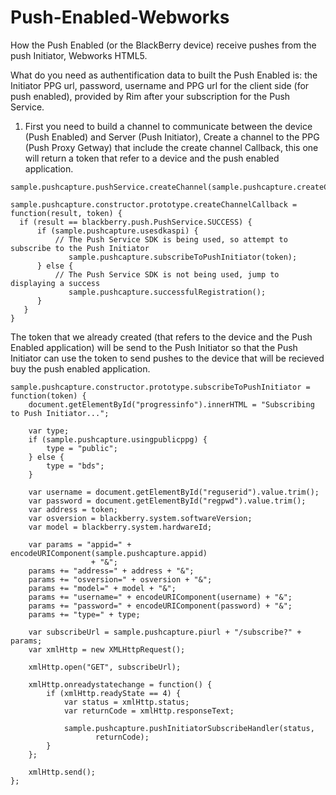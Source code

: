 Push-Enabled-Webworks
=====================

How the Push Enabled (or the BlackBerry device) receive pushes from the push Initiator, Webworks HTML5.

What do you need as authentification data to built the Push Enabled is: the Initiator PPG url, password, username and PPG url for the client side (for push enabled), provided by Rim after your subscription for the Push Service.

  1. First you need to build a channel to communicate between the device (Push Enabled) and Server (Push Initiator),
     Create a channel to the PPG (Push Proxy Getway) that include the create channel Callback, this one will return a token that refer to a device and the push enabled application. 

    sample.pushcapture.pushService.createChannel(sample.pushcapture.createChannelCallback);

    sample.pushcapture.constructor.prototype.createChannelCallback = function(result, token) {
      if (result == blackberry.push.PushService.SUCCESS) {
          if (sample.pushcapture.usesdkaspi) {
              // The Push Service SDK is being used, so attempt to subscribe to the Push Initiator
                 sample.pushcapture.subscribeToPushInitiator(token);
          } else {
              // The Push Service SDK is not being used, jump to displaying a success
                 sample.pushcapture.successfulRegistration();
          }
       }
    }
  
  
The token that we already created (that refers to the device and the Push Enabled application) will be send to the Push Initiator so that the Push Initiator can use the token to send pushes to the device that will be recieved buy the push enabled application. 

    sample.pushcapture.constructor.prototype.subscribeToPushInitiator = function(token) {
        document.getElementById("progressinfo").innerHTML = "Subscribing to Push Initiator...";
             
        var type;
        if (sample.pushcapture.usingpublicppg) {
            type = "public";
        } else {
            type = "bds";
        }
         
        var username = document.getElementById("reguserid").value.trim();
        var password = document.getElementById("regpwd").value.trim();
        var address = token;
        var osversion = blackberry.system.softwareVersion;
        var model = blackberry.system.hardwareId;
     
        var params = "appid=" + encodeURIComponent(sample.pushcapture.appid)
                      + "&";
        params += "address=" + address + "&";
        params += "osversion=" + osversion + "&";
        params += "model=" + model + "&";
        params += "username=" + encodeURIComponent(username) + "&";
        params += "password=" + encodeURIComponent(password) + "&";
        params += "type=" + type;
     
        var subscribeUrl = sample.pushcapture.piurl + "/subscribe?" + params;
        var xmlHttp = new XMLHttpRequest();
     
        xmlHttp.open("GET", subscribeUrl);
     
        xmlHttp.onreadystatechange = function() {
            if (xmlHttp.readyState == 4) {
                var status = xmlHttp.status;
                var returnCode = xmlHttp.responseText;
     
                sample.pushcapture.pushInitiatorSubscribeHandler(status,
                       returnCode);
            }
        };
     
        xmlHttp.send();
    };
    
    
    
